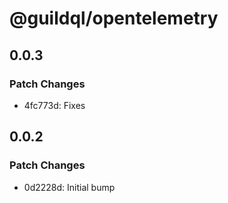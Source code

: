 # @guildql/opentelemetry

## 0.0.3

### Patch Changes

- 4fc773d: Fixes

## 0.0.2

### Patch Changes

- 0d2228d: Initial bump
